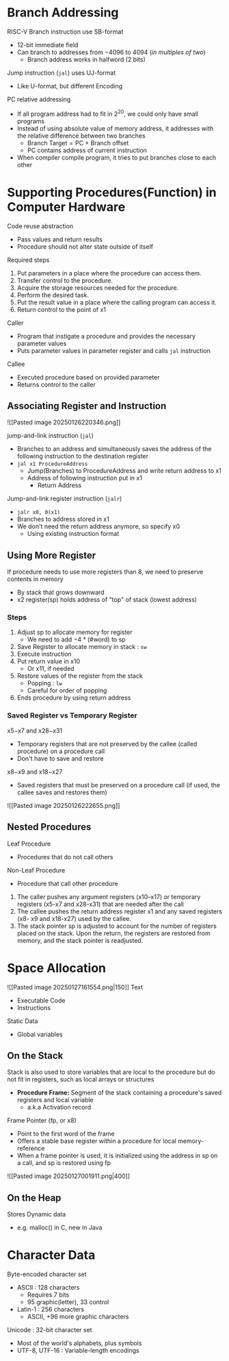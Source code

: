 # Branch Addressing
RISC-V Branch instruction use SB-format
- 12-bit immediate field
- Can branch to addresses from $-4096$ to $4094$ (*in multiples of two*)
	- Branch address works in halfword (2 bits)

Jump instruction (`jal`) uses UJ-format
- Like U-format, but different Encoding

PC relative addressing
- If all program address had to fit in $2^{20}$, we could only have small programs
- Instead of using absolute value of memory address, it addresses with the relative difference between two branches
	- $\text{Branch Target} =\text{PC + Branch offset}$
	- PC contains address of current instruction
- When compiler compile program, it tries to put branches close to each other


# Supporting Procedures(Function) in Computer Hardware
Code reuse abstraction
- Pass values and return results
- Procedure should not alter state outside of itself

Required steps
 1. Put parameters in a place where the procedure can access them. 
 2. Transfer control to the procedure. 
 3. Acquire the storage resources needed for the procedure. 
 4. Perform the desired task. 
 5. Put the result value in a place where the calling program can access it. 
 6. Return control to the point of x1

Caller
- Program that instigate a procedure and provides the necessary parameter values
- Puts parameter values in parameter register and calls `jal` instruction

Callee
- Executed procedure based on provided parameter
- Returns control to the caller

## Associating Register and Instruction
![[Pasted image 20250126220346.png]]

jump-and-link instruction (`jal`)
- Branches to an address and simultaneously saves the address of the following instruction to the destination register
- `jal x1 ProcedureAddress`
	- Jump(Branches) to ProcedureAddress and write return address to x1
	- Address of following instruction put in x1
		- Return Address

Jump-and-link register instruction (`jalr`)
- `jalr x0, 0(x1)`
- Branches to address stored in x1
- We don't need the return address anymore, so specify x0
	- Using existing instruction format

## Using More Register
If procedure needs to use more registers than 8, we need to preserve contents in memory
- By stack that grows downward
- x2 register(sp) holds address of "top" of stack (lowest address)

### Steps
1. Adjust sp to allocate memory for register
	- We need to add $-4*\text{(\# word)}$ to sp
2. Save Register to allocate memory in stack : `sw`
3. Execute instruction
4. Put return value in x10
	- Or x11, if needed
5. Restore values of the register from the stack
	- Popping : `lw`
	- Careful for order of popping
6. Ends procedure by using return address

### Saved Register vs Temporary Register
x5−x7 and x28−x31
- Temporary registers that are not preserved by the callee (called procedure) on a procedure call 
- Don't have to save and restore

x8−x9 and x18−x27
- Saved registers that must be preserved on a procedure call (if used, the callee saves and restores them)

![[Pasted image 20250126222655.png]]

## Nested Procedures
Leaf Procedure
- Procedures that do not call others

Non-Leaf Procedure
- Procedure that call other procedure

1. The caller pushes any argument registers (x10–x17) or temporary registers (x5-x7 and x28-x31) that are needed after the call
2. The callee pushes the return address register x1 and any saved registers (x8- x9 and x18-x27) used by the callee. 
3. The stack pointer sp is adjusted to account for the number of registers placed on the stack. Upon the return, the registers are restored from memory, and the stack pointer is readjusted.

# Space Allocation
![[Pasted image 20250127161554.png|150]]
Text
- Executable Code
- Instructions

Static Data
- Global variables

## On the Stack
Stack is also used to store variables that are local to the procedure but do not fit in registers, such as local arrays or structures
- **Procedure Frame:** Segment of the stack containing a procedure's saved registers and local variable
	- a.k.a Activation record

Frame Pointer (fp, or x8)
- Point to the first word of the frame
- Offers a stable base register within a procedure for local memory-reference
- When a frame pointer is used, it is initialized using the address in sp on a call, and sp is restored using fp

![[Pasted image 20250127001911.png|400]]

## On the Heap
Stores Dynamic data
- e.g. malloc() in C, new in Java



# Character Data
Byte-encoded character set
- ASCII : 128 characters
	- Requires 7 bits
	- 95 graphic(letter), 33 control
- Latin-1 : 256 characters
	- ASCII, +96 more graphic characters

Unicode : 32-bit character set
- Most of the world's alphabets, plus symbols
- UTF-8, UTF-16 : Variable-length encodings
